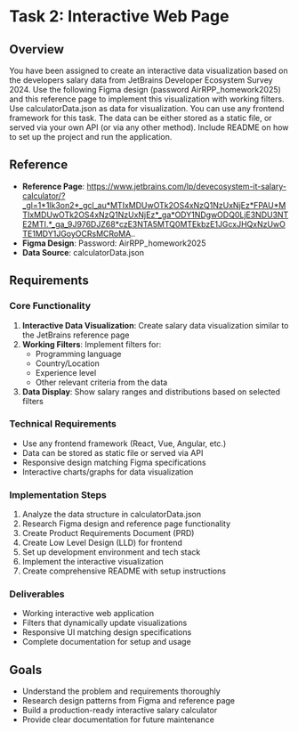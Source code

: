 # Task 2: Interactive Web Page

## Overview
You have been assigned to create an interactive data visualization based on the developers salary data from JetBrains Developer Ecosystem Survey 2024. Use the following Figma design (password AirRPP_homework2025) and this reference page to implement this visualization with working filters. Use calculatorData.json as data for visualization. You can use any frontend framework for this task. The data can be either stored as a static file, or served via your own API (or via any other method). Include README on how to set up the project and run the application.

## Reference
- **Reference Page**: https://www.jetbrains.com/lp/devecosystem-it-salary-calculator/?_gl=1*1lk3on2*_gcl_au*MTIxMDUwOTk2OS4xNzQ1NzUxNjEz*FPAU*MTIxMDUwOTk2OS4xNzQ1NzUxNjEz*_ga*ODY1NDgwODQ0LjE3NDU3NTE2MTI.*_ga_9J976DJZ68*czE3NTA5MTQ0MTEkbzE1JGcxJHQxNzUwOTE1MDY1JGoyOCRsMCRoMA..
- **Figma Design**: Password: AirRPP_homework2025
- **Data Source**: calculatorData.json

## Requirements

### Core Functionality
1. **Interactive Data Visualization**: Create salary data visualization similar to the JetBrains reference page
2. **Working Filters**: Implement filters for:
   - Programming language
   - Country/Location  
   - Experience level
   - Other relevant criteria from the data
3. **Data Display**: Show salary ranges and distributions based on selected filters

### Technical Requirements
- Use any frontend framework (React, Vue, Angular, etc.)
- Data can be stored as static file or served via API
- Responsive design matching Figma specifications
- Interactive charts/graphs for data visualization

### Implementation Steps
1. Analyze the data structure in calculatorData.json
2. Research Figma design and reference page functionality
3. Create Product Requirements Document (PRD)
4. Create Low Level Design (LLD) for frontend
5. Set up development environment and tech stack
6. Implement the interactive visualization
7. Create comprehensive README with setup instructions

### Deliverables
- Working interactive web application
- Filters that dynamically update visualizations
- Responsive UI matching design specifications
- Complete documentation for setup and usage

## Goals
- Understand the problem and requirements thoroughly
- Research design patterns from Figma and reference page
- Build a production-ready interactive salary calculator
- Provide clear documentation for future maintenance 